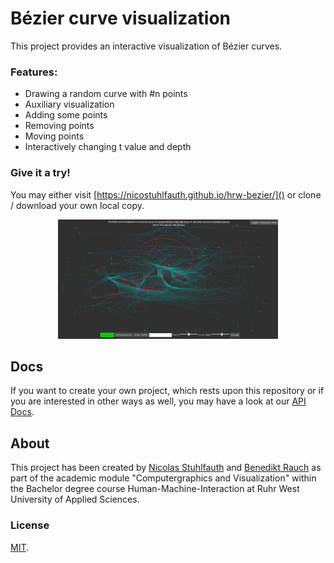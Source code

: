 # Bézier curve visualization

This project provides an interactive visualization of Bézier curves.

### Features:
- Drawing a random curve with #n points
- Auxiliary visualization
- Adding some points
- Removing points
- Moving points
- Interactively changing t value and depth

### Give it a try!
You may either visit [https://nicostuhlfauth.github.io/hrw-bezier/]() or clone / download your own local copy.

<p align="center">
<img src="./showcase/screenshot.jpg" alt="Screenshot of Bézier curve visualization" style="width: 70%;" />
</p>

## Docs
If you want to create your own project, which rests upon this repository or if you are interested in other ways as well, you may have a look at our [API Docs](https://nicostuhlfauth.github.io/hrw-bezier/docs).

## About
This project has been created by [Nicolas Stuhlfauth](https://github.com/nicostuhlfauth) and [Benedikt Rauch](https://github.com/benediktrauch) as part of the academic module "Computergraphics and Visualization" within the Bachelor degree course Human-Machine-Interaction at Ruhr West University of Applied Sciences.

### License
[MIT](LICENSE).